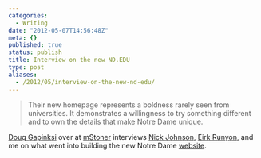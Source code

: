 ```yaml
---
categories:
  - Writing
date: "2012-05-07T14:56:48Z"
meta: {}
published: true
status: publish
title: Interview on the new ND.EDU
type: post
aliases:
  - /2012/05/interview-on-the-new-nd-edu/
---
```

<blockquote>
<p>Their new homepage represents a boldness rarely seen from universities. It demonstrates a willingness to try something different and to own the details that make Notre Dame unique.</p>
</blockquote>
<p><a href="http://www.twitter.com/thedougco">Doug Gapinksi</a> over at <a href="http://www.mstoner.com">mStoner</a> interviews <a href="http://www.twitter.com/gtownnick">Nick Johnson</a>, <a href="http://www.twitter.com/erunyon">Eirk Runyon</a>, and me on what went into building the new Notre Dame <a href="http://www.nd.edu">website</a>.</p>
